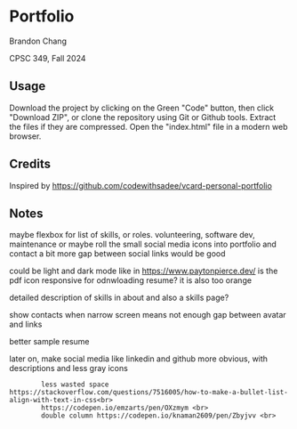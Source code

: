 # Portfolio

Brandon Chang

CPSC 349, Fall 2024

## Usage

Download the project by clicking on the Green "Code" button, then click "Download ZIP", or clone the repository using Git or Github tools. Extract the files if they are compressed. Open the "index.html" file in a modern web browser. 

## Credits

Inspired by https://github.com/codewithsadee/vcard-personal-portfolio

## Notes

maybe flexbox for list of skills, or roles. volunteering, software dev, maintenance
or maybe roll the small social media icons into portfolio and contact
a bit more gap between social links would be good

could be light and dark mode like in https://www.paytonpierce.dev/
is the pdf icon responsive for odnwloading resume? it is also too orange

detailed description of skills in about and also a skills page?

show contacts when narrow screen means not enough gap between avatar and links

better sample resume

later on, make social media like linkedin and github more obvious, with descriptions and less gray icons

            less wasted space https://stackoverflow.com/questions/7516005/how-to-make-a-bullet-list-align-with-text-in-css<br>
            https://codepen.io/emzarts/pen/OXzmym <br>
            double column https://codepen.io/knaman2609/pen/Zbyjvv <br>